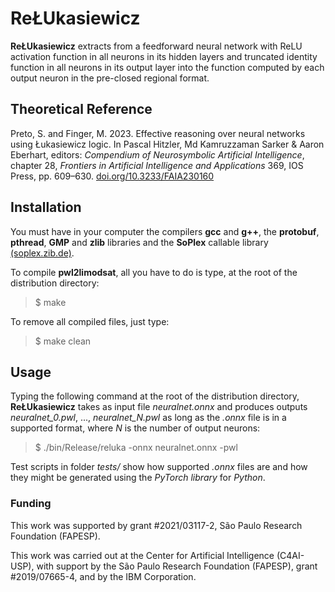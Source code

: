 # ReŁUkasiewicz

**ReŁUkasiewicz** extracts from a feedforward neural network with ReLU activation function in all neurons in its hidden layers and truncated identity function in all neurons in its output layer into the function computed by each output neuron in the pre-closed regional format.

## Theoretical Reference

Preto, S. and Finger, M. 2023. Effective reasoning over neural networks using Łukasiewicz logic. In Pascal Hitzler, Md Kamruzzaman Sarker & Aaron Eberhart, editors: *Compendium of Neurosymbolic Artificial Intelligence*, chapter 28, *Frontiers in Artificial Intelligence and Applications* 369, IOS Press, pp. 609–630.
[doi.org/10.3233/FAIA230160](https://doi.org/10.3233/FAIA230160)

## Installation

You must have in your computer the compilers **gcc** and **g++**, the **protobuf**, **pthread**, **GMP** and **zlib** libraries and the **SoPlex** callable library [(soplex.zib.de)](https://soplex.zib.de/).

To compile **pwl2limodsat**, all you have to do is type, at the root of the distribution directory:

> $ make

To remove all compiled files, just type:

> $ make clean

## Usage

Typing the following command at the root of the distribution directory, **ReŁUkasiewicz** takes as input file *neuralnet.onnx* and produces outputs *neuralnet_0.pwl*, ..., *neuralnet_N.pwl* as long as the *.onnx* file is in a supported format, where *N* is the number of output neurons:

> $ ./bin/Release/reluka -onnx neuralnet.onnx -pwl

Test scripts in folder *tests/* show how supported *.onnx* files are and how they might be generated using the *PyTorch library* for *Python*.

### Funding

This work was supported by grant #2021/03117-2, São Paulo Research Foundation (FAPESP).

This work was carried out at the Center for Artificial Intelligence (C4AI-USP), with support by the São Paulo Research Foundation (FAPESP), grant #2019/07665-4, and by the IBM Corporation.
